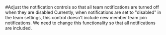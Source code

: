 #Adjust the notification controls so that all team notifications are turned off when they are disabled
Currently, when notifications are set to "disabled" in the team settings, this control doesn't include new member team join notifications. We need to change this functionality so that all notifications are included.
